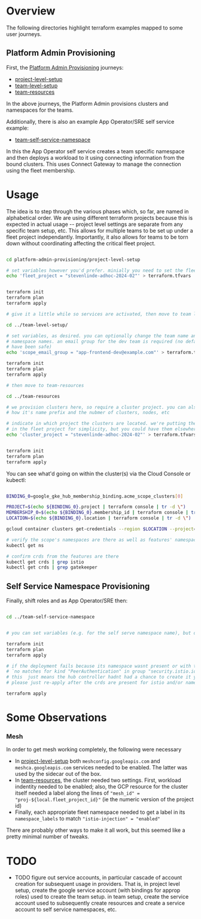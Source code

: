 
# Overview

The following directories highlight terraform examples mapped to some user journeys.

## Platform Admin Provisioning

First, the [Platform Admin Provisioning](./platform-admin-provisioning/) journeys:

 * [project-level-setup](./platform-admin-provisioning/project-level-setup/)
 * [team-level-setup](./platform-admin-provisioning/team-level-setup/)
 * [team-resources](./platform-admin-provisioning/team-resources/)

In the above journeys, the Platform Admin provisions clusters and namespaces for the teams.

Additionally, there is also an example App Operator/SRE self service example:

* [team-self-service-namespace](./platform-admin-provisioning/team-self-service-namespace/)

In this the App Operator self service creates a team specific namespace and then deploys a workload to it using connecting information from the bound clusters. This uses Connect Gateway to manage the connection using the fleet membership.

#  Usage

The idea is to step through the various phases which, so far, are named in alphabetical order. We are using different terraform projects because this is expected in actual usage -- project level settings are separate from any specific team setup, etc. This allows for multiple teams to be set up under a fleet project independantly. Importantly, it also allows for teams to be torn down without coordinating affecting the critical fleet project.



```bash

cd platform-admin-provisioning/project-level-setup

# set variables however you'd prefer. minially you need to set the fleet_project
echo 'fleet_project = "stevenlinde-adhoc-2024-02"' > terraform.tfvars


terraform init
terraform plan
terraform apply 

# give it a little while so services are activated, then move to team level

cd ../team-level-setup/

# set variables, as desired. you can optionally change the team name and provide 
# namespace names. an email group for the dev team is required (no default would
# have been safe)
echo 'scope_email_group = "app-frontend-dev@example.com"' > terraform.tfvars

terraform init
terraform plan
terraform apply 

# then move to team-resources

cd ../team-resources

# we provision clusters here, so require a cluster project. you can also set
# how it's name prefix and the nubmer of clusters, nodes, etc

# indicate in which project the clusters are located. we're putting them
# in the fleet project for simplicity, but you could have them elsewhere
echo 'cluster_project = "stevenlinde-adhoc-2024-02"' > terraform.tfvars


terraform init
terraform plan
terraform apply 


```

You can see what'd going on within the cluster(s) via the Cloud Console or kubectl:

```bash

BINDING_0=google_gke_hub_membership_binding.acme_scope_clusters[0]

PROJECT=$(echo ${BINDING_0}.project | terraform console | tr -d \")
MEMBERSHIP_0=$(echo ${BINDING_0}.membership_id | terraform console | tr -d \")
LOCATION=$(echo ${BINDING_0}.location | terraform console | tr -d \")

gcloud container clusters get-credentials --region $LOCATION --project=$PROJECT $MEMBERSHIP_0   

# verify the scope's namespaces are there as well as features' namespaces
kubectl get ns

# confirm crds from the features are there
kubectl get crds | grep istio
kubectl get crds | grep gatekeeper


```

## Self Service Namespace Provisioning

Finally, shift roles and as App Operator/SRE then:

```bash

cd ../team-self-service-namespace


# you can set variables (e.g. for the self serve namespace name), but defaults work

terraform init
terraform plan
terraform apply 

# if the deployment fails because its namespace wasnt present or with the error 
# `no matches for kind "PeerAuthentication" in group "security.istio.io"`, 
# this  just means the hub controller hadnt had a chance to create it yet.  
# please just re-apply after the crds are present for istio and/or namespace appears.

terraform apply 

```
# Some Observations

### Mesh

In order to get mesh working completely, the following were necessary

* In [project-level-setup](./platform-admin-provisioning/project-level-setup/) both `meshconfig.googleapis.com` and `meshca.googleapis.com` services needed to be enabled.  The latter was used by the sidecar out of the box.
* In [team-resources](./platform-admin-provisioning/team-resources/), the cluster needed two settings. First, workload indentity needed to be enabled; also, the GCP resource for the cluster itself needed a label along the lines of `"mesh_id" = "proj-${local.fleet_project_id}"` (ie the numeric version of the project id)
* Finally, each appropriate fleet namespace needed to get a label in its `namespace_labels` to match `"istio-injection" = "enabled"`

There are probably other ways to make it all work, but this seemed like a pretty minimal number of tweaks.


# TODO

* TODO figure out service accounts, in particular cascade of account creation for subsequent usage in providers. That is, in project level setup, create the google service account (with bindings for approp roles) used to create the team setup. in team setup, create the service account used to subsequently create resources and create a service account to self service namespaces, etc.

